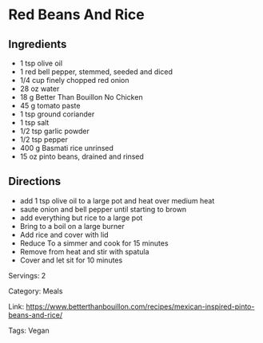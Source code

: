 # Red Beans And Rice

## Ingredients
- 1 tsp olive oil
- 1 red bell pepper, stemmed, seeded and diced
- 1/4 cup finely chopped red onion
- 28 oz water
- 18 g Better Than Bouillon No Chicken
- 45 g tomato paste
- 1 tsp ground coriander
- 1 tsp salt
- 1/2 tsp garlic powder
- 1/2 tsp pepper
- 400 g Basmati rice unrinsed
- 15 oz pinto beans, drained and rinsed

## Directions
- add 1 tsp olive oil to a large pot and heat over medium heat
- saute onion and bell pepper until starting to brown
- add everything but rice to a large pot
- Bring to a boil on a large burner
- Add rice and cover with lid
- Reduce To a simmer and cook for 15 minutes
- Remove from heat and stir with spatula
- Cover and let sit for 10 minutes

Servings: 2

Category: Meals

Link: https://www.betterthanbouillon.com/recipes/mexican-inspired-pinto-beans-and-rice/

Tags: Vegan
